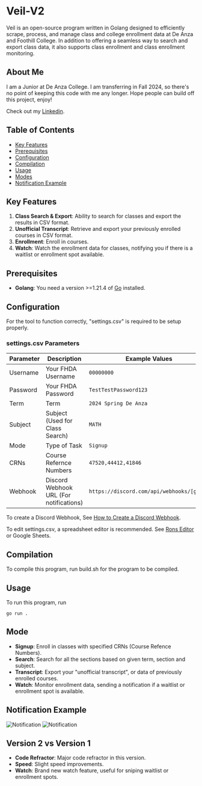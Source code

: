 # Veil-V2

Veil is an open-source program written in Golang designed to efficiently scrape, process, and manage class and college enrollment data at De Anza and Foothill College. In addition to offering a seamless way to search and export class data, it also supports class enrollment and class enrollment monitoring.

## About Me

I am a Junior at De Anza College. I am transferring in Fall 2024, so there's no point of keeping this code with me any longer.
Hope people can build off this project, enjoy!

Check out my [Linkedin](https://www.linkedin.com/in/andrew-duong-3a9931259/).

## Table of Contents

- [Key Features](#key-features)
- [Prerequisites](#prerequisites)
- [Configuration](#configuration)
- [Compilation](#compilation)
- [Usage](#usage)
- [Modes](#modes)
- [Notification Example](#notification-example)


## Key Features

1. **Class Search & Export**: Ability to search for classes and export the results in CSV format.
2. **Unofficial Transcript**: Retrieve and export your previously enrolled courses in CSV format.
3. **Enrollment**: Enroll in courses.
4. **Watch**: Watch the enrollment data for classes, notifying you if there is a waitlist or enrollment spot available.

## Prerequisites

- **Golang**: You need a version >=1.21.4 of [Go](https://go.dev/doc/install) installed.

## Configuration

For the tool to function correctly, "settings.csv" is required to be setup properly.

### settings.csv Parameters

| Parameter            | Description                                         | Example Values                               |
|----------------------|-----------------------------------------------------|----------------------------------------------|
| Username             | Your FHDA Username                                  | `00000000`                                   |
| Password             | Your FHDA Password                                  | `TestTestPassword123`                        |
| Term                 | Term                                                | `2024 Spring De Anza`                        |
| Subject              | Subject (Used for Class Search)                     | `MATH`                                       |
| Mode                 | Type of Task                                        | `Signup`                                     |
| CRNs                 | Course Refernce Numbers                             | `47520,44412,41846`                          |
| Webhook       | Discord Webhook URL (For notifications)                    | `https://discord.com/api/webhooks/[gone] `   |

To create a Discord Webhook, See [How to Create a Discord Webhook](https://hookdeck.com/webhooks/platforms/how-to-get-started-with-discord-webhooks).

To edit settings.csv, a spreadsheet editor is recommended. See [Rons Editor](https://www.ronsplace.ca/products/ronseditor) or Google Sheets.

## Compilation

To compile this program, run build.sh for the program to be compiled.

## Usage

To run this program, run
```
go run .
```

## Mode

- **Signup**: Enroll in classes with specified CRNs (Course Refence Numbers).
- **Search**: Search for all the sections based on given term, section and subject.
- **Transcript**: Export your "unofficial transcript", or data of previously enrolled courses.
- **Watch**: Monitor enrollment data, sending a notification if a waitlist or enrollment spot is available.

## Notification Example

![Notification](https://media.discordapp.net/attachments/1022240002408730644/1212615611465859082/image.png?ex=65f27b4b&is=65e0064b&hm=75468e9840762051800341e47605d339dbe3c50f80e45e6a678131d099eebb43&=&format=webp&quality=lossless)
![Notification](https://media.discordapp.net/attachments/1022240002408730644/1212616160810504212/image.png?ex=65f27bce&is=65e006ce&hm=6a8b307714e536217d06d7364351138b5b09171cc5d2ccb7e70e669bcec83e10&=&format=webp&quality=lossless)


## Version 2 vs Version 1

- **Code Refractor**: Major code refractor in this version.
- **Speed**: Slight speed improvements.
- **Watch**: Brand new watch feature, useful for sniping waitlist or enrollment spots.
